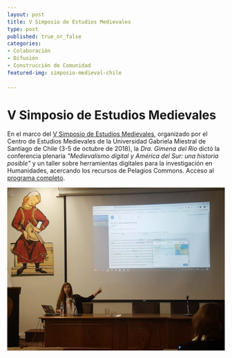 ```yaml
---
layout: post
title: V Simposio de Estudios Medievales
type: post
published: true_or_false
categories:
- Colaboración
- Difusión
- Construcción de Comunidad
featured-img: simposio-medieval-chile

---
```


# V Simposio de Estudios Medievales

En el marco del [V Simposio de Estudios Medievales](http://edadmedia.cl/simposio/), organizado por el Centro de Estudios Medievales de la Universidad Gabriela Miestral de Santiago de Chile (3-5 de octubre de 2018), la *Dra. Gimena del Rio* dictó la conferencia plenaria *"Medievalismo digital y América del Sur: una historia posible"* y un taller sobre herramientas digitales para la investigación en Humanidades, acercando los recursos de Pelagios Commons. 
Acceso al [programa completo](https://www.ugm.cl/wp-content/uploads/2018/09/programa_simposio_2018.pdf).


![Simposio-Chile-Medievalista](/assets/img/posts/gimena-chile.jpg)
